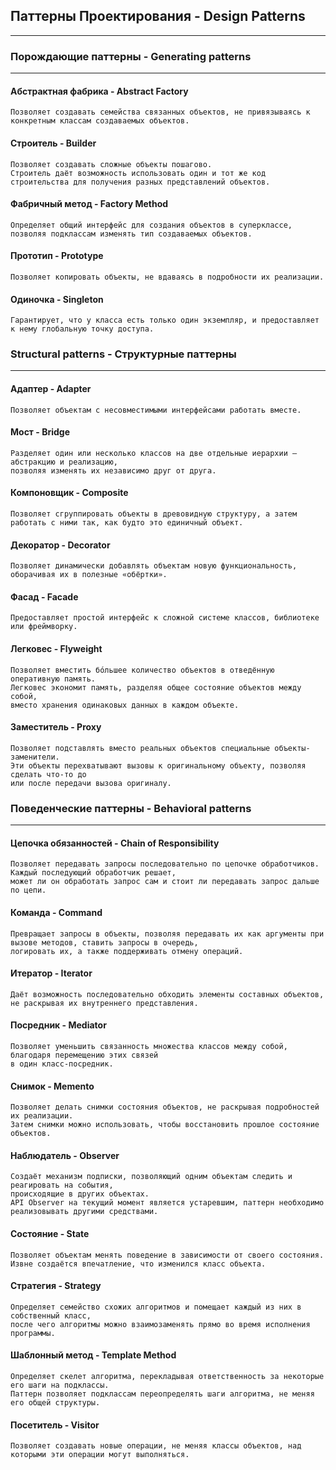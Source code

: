 ## Паттерны Проектирования - Design Patterns
<hr>

### Порождающие паттерны - Generating patterns
<hr>

#### Абстрактная фабрика - Abstract Factory
    Позволяет создавать семейства связанных объектов, не привязываясь к конкретным классам создаваемых объектов.

#### Строитель - Builder
    Позволяет создавать сложные объекты пошагово. 
    Строитель даёт возможность использовать один и тот же код строительства для получения разных представлений объектов.

#### Фабричный метод - Factory Method
    Определяет общий интерфейс для создания объектов в суперклассе, позволяя подклассам изменять тип создаваемых объектов.

#### Прототип - Prototype
    Позволяет копировать объекты, не вдаваясь в подробности их реализации.

#### Одиночка - Singleton
    Гарантирует, что у класса есть только один экземпляр, и предоставляет к нему глобальную точку доступа.


### Structural patterns - Структурные паттерны
<hr>

#### Адаптер - Adapter
    Позволяет объектам с несовместимыми интерфейсами работать вместе.

#### Мост - Bridge
    Разделяет один или несколько классов на две отдельные иерархии — абстракцию и реализацию, 
    позволяя изменять их независимо друг от друга.

#### Компоновщик - Composite
    Позволяет сгруппировать объекты в древовидную структуру, а затем работать с ними так, как будто это единичный объект.

#### Декоратор - Decorator
    Позволяет динамически добавлять объектам новую функциональность, оборачивая их в полезные «обёртки».


#### Фасад - Facade
    Предоставляет простой интерфейс к сложной системе классов, библиотеке или фреймворку.

#### Легковес - Flyweight
    Позволяет вместить бóльшее количество объектов в отведённую оперативную память. 
    Легковес экономит память, разделяя общее состояние объектов между собой, 
    вместо хранения одинаковых данных в каждом объекте.


#### Заместитель - Proxy
    Позволяет подставлять вместо реальных объектов специальные объекты-заменители. 
    Эти объекты перехватывают вызовы к оригинальному объекту, позволяя сделать что-то до 
    или после передачи вызова оригиналу.

### Поведенческие паттерны - Behavioral patterns
<hr>

#### Цепочка обязанностей - Chain of Responsibility
    Позволяет передавать запросы последовательно по цепочке обработчиков. Каждый последующий обработчик решает, 
    может ли он обработать запрос сам и стоит ли передавать запрос дальше по цепи.

#### Команда - Command
    Превращает запросы в объекты, позволяя передавать их как аргументы при вызове методов, ставить запросы в очередь, 
    логировать их, а также поддерживать отмену операций.

#### Итератор - Iterator
    Даёт возможность последовательно обходить элементы составных объектов, не раскрывая их внутреннего представления.

#### Посредник - Mediator
    Позволяет уменьшить связанность множества классов между собой, благодаря перемещению этих связей 
    в один класс-посредник.

#### Снимок - Memento
    Позволяет делать снимки состояния объектов, не раскрывая подробностей их реализации. 
    Затем снимки можно использовать, чтобы восстановить прошлое состояние объектов.

#### Наблюдатель - Observer
    Создаёт механизм подписки, позволяющий одним объектам следить и реагировать на события, 
    происходящие в других объектах.
    API Observer на текущий момент является устаревшим, паттерн необходимо реализовывать другими средствами.

#### Состояние - State
    Позволяет объектам менять поведение в зависимости от своего состояния. 
    Извне создаётся впечатление, что изменился класс объекта.

#### Стратегия - Strategy
    Определяет семейство схожих алгоритмов и помещает каждый из них в собственный класс, 
    после чего алгоритмы можно взаимозаменять прямо во время исполнения программы.

#### Шаблонный метод - Template Method
    Определяет скелет алгоритма, перекладывая ответственность за некоторые его шаги на подклассы. 
    Паттерн позволяет подклассам переопределять шаги алгоритма, не меняя его общей структуры.

#### Посетитель - Visitor
    Позволяет создавать новые операции, не меняя классы объектов, над которыми эти операции могут выполняться.
